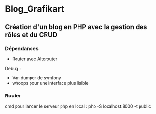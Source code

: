 # Blog_Grafikart

## Création d'un blog en PHP avec la gestion des rôles et du CRUD

### Dépendances 

- Router avec Altorouter 

Debug :

- Var-dumper de symfony
- whoops pour une interface plus lisible


### Router

cmd pour lancer le serveur php en local : php -S localhost:8000 -t public
